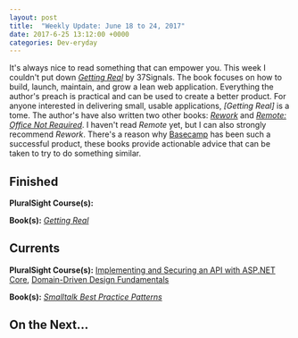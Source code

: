 ```yaml
---
layout: post
title:  "Weekly Update: June 18 to 24, 2017"
date: 2017-6-25 13:12:00 +0000
categories: Dev-eryday
---
```

It's always nice to read something that can empower you. This week I couldn't put down *[Getting Real][real]* by 37Signals. The book focuses on how to build, launch, maintain, and grow a lean web application. Everything the author's preach is practical and can be used to create a better product. For anyone interested in delivering small, usable applications, *[Getting Real]* is a tome. The author's have also written two other books: *[Rework][work]* and *[Remote: Office Not Required][mote]*. I haven't read *Remote* yet, but I can also strongly recommend *Rework*. There's a reason why [Basecamp][base] has been such a successful product, these books provide actionable advice that can be taken to try to do something similar. 

Finished
--------
**PluralSight Course(s):** 

**Book(s):** *[Getting Real][real]*

Currents
--------
**PluralSight Course(s):** [Implementing and Securing an API with ASP.NET Core][core], [Domain-Driven Design Fundamentals][ddd] 

**Book(s):** *[Smalltalk Best Practice Patterns][sbp]*

On the Next...
--------


[core]: https://app.pluralsight.com/library/courses/aspdotnetcore-implementing-securing-api/table-of-contents
[sbp]: https://www.amazon.com/Smalltalk-Best-Practice-Patterns-Kent/dp/013476904X
[ddd]: https://app.pluralsight.com/library/courses/domain-driven-design-fundamentals/table-of-contents
[ar]: https://app.pluralsight.com/library/courses/advanced-redux/table-of-contents
[real]: https://gettingreal.37signals.com/
[work]: https://www.amazon.com/Rework-Jason-Fried/dp/0307463745/ref=pd_lpo_sbs_14_t_0?_encoding=UTF8&psc=1&refRID=6GPJYRA719XCG2K5VMDK
[mote]: https://www.amazon.com/Remote-Office-Required-Jason-Fried/dp/0804137501/ref=pd_lpo_sbs_14_t_1?_encoding=UTF8&psc=1&refRID=6GPJYRA719XCG2K5VMDK
[base]: https://basecamp.com/
